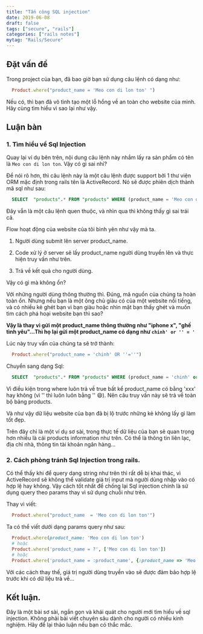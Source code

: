 ```yaml
---
title: "Tấn công SQL injection"
date: 2019-06-08
draft: false
tags: ["secure", "rails"]
categories: ["rails notes"]
mytag: "Rails/Secure"
---
```


## Đặt vấn đề

Trong project của bạn, đã bao giờ bạn sử dụng câu lệnh có dạng như:  

```ruby
  Product.where("product_name = 'Meo con di lon ton' ")
```

Nếu có, thì bạn đã vô tình tạo một lỗ hổng về an toàn cho website của mình. Hãy cùng tìm hiểu vì sao lại như vậy.  

## Luận bàn

### 1. Tìm hiểu về Sql Injection

Quay lại ví dụ bên trên, nội dung câu lệnh này nhắm lấy ra sản phẩm có tên là `Meo con di lon ton`. Vậy có gì sai nhỉ?  

Để nói rõ hơn, thì câu lệnh này là một câu lệnh được support bởi 1 thư viện ORM mặc định trong rails tên là ActiveRecord. Nó sẽ được phiên dịch thành mã sql như sau:  

```sql
  SELECT  "products".* FROM "products" WHERE (product_name = 'Meo con di lon ton')
```

Đây vẫn là một câu lệnh quen thuộc, và nhìn qua thì không thấy gì sai trái cả.  

Flow hoạt động của website của tôi bình yên như vậy mà ta.

1. Người dùng submit lên server product_name.

2. Code xử lý ở server sẽ lấy product_name người dùng truyền lên và thực hiện truy vấn như trên.

3. Trả về kết quả cho người dùng.

Vậy có gì mà không ổn?  

Với những người dùng thông thường thì. Đúng, mã nguồn của chúng ta hoàn toàn ổn. Nhưng nếu bạn là một ông chủ giàu có của một website nổi tiếng, và có nhiều kẻ ghét bạn vì bạn giàu hoặc nhìn mặt bạn thấy ghét và muốn tìm cách phá hoại website bạn thì sao?  

**Vậy là thay vì gửi một product_name thông thường như "iphone x", "ghế tình yêu"...Thì họ lại gửi một product_name có dạng như  `chinh' or '' = '`**

Lúc này truy vấn của chúng ta sẽ trở thành:  

```ruby
  Product.where("product_name = 'chinh' OR ''=''")
```

Chuyển sang dạng Sql:  

```sql
  SELECT  "products".* FROM "products" WHERE (product_name = 'chinh' or '' = '')
```

Vì điều kiện trong where luôn trả về true bất kể product_name có bằng 'xxx' hay không (vì '' thì luôn luôn bằng '' :smile:). Nên câu truy vấn này sẽ trả về toàn bộ bảng products.  

Và như vậy dữ liệu website của bạn đã bị lộ trước những kẻ không lấy gì làm tốt đẹp.  

Trên đây chỉ là một ví dụ sơ sài, trong thực tế dữ liệu của bạn sẽ quan trọng hơn nhiều là cái products information như trên. Có thể là thông tin liên lạc, địa chỉ nhà, thông tin tài khoản ngân hàng...

### 2. Cách phòng tránh Sql Injection trong rails.

Có thể thấy khi để query dạng string như trên thì rất dễ bị khai thác, vì ActiveRecord sẽ không thể validate giá trị input mà người dùng nhập vào có hợp lệ hay không. Vậy cách tốt nhất để chống lại Sql injection chính là sử dụng query theo params thay vì sử dụng chuỗi như trên.  

Thay vì viết:  

```ruby
  Product.where("product_name  = 'Meo con di lon ton'")
```

Ta có thể viết dưới dạng params query như sau:  

```ruby
  Product.where(product_name: 'Meo con di lon ton')
  # hoặc
  Product.where('product_name = ?', ['Meo con di lon ton'])
  # hoặc
  Product.where('product_name = :product_name', {:product_name => 'Meo con di lon ton'})
```

Với các cách thay thế, giá trị người dùng truyền vào sẽ được đảm bảo hợp lệ trước khi có dữ liệu trả về...  


## Kết luận.  

Đây là một bài sơ sài, ngắn gọn và khái quát cho người mới tìm hiểu về sql injection. Không phải bài viết chuyên sâu dành cho người có nhiều kinh nghiệm. Hãy để lại thảo luận nếu bạn có thắc mắc.
